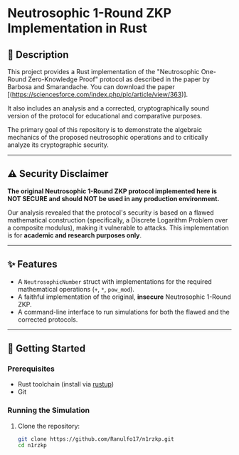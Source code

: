 # Neutrosophic 1-Round ZKP Implementation in Rust

## 📜 Description

This project provides a Rust implementation of the "Neutrosophic One-Round Zero-Knowledge Proof" protocol as described in the paper by Barbosa and Smarandache. You can download the paper [(https://sciencesforce.com/index.php/plc/article/view/363)].

It also includes an analysis and a corrected, cryptographically sound version of the protocol for educational and comparative purposes.

The primary goal of this repository is to demonstrate the algebraic mechanics of the proposed neutrosophic operations and to critically analyze its cryptographic security.

---

## ⚠️ Security Disclaimer

**The original Neutrosophic 1-Round ZKP protocol implemented here is NOT SECURE and should NOT be used in any production environment.**

Our analysis revealed that the protocol's security is based on a flawed mathematical construction (specifically, a Discrete Logarithm Problem over a composite modulus), making it vulnerable to attacks. This implementation is for **academic and research purposes only**.

---

## ✨ Features

- A `NeutrosophicNumber` struct with implementations for the required mathematical operations (`+`, `*`, `pow_mod`).
- A faithful implementation of the original, **insecure** Neutrosophic 1-Round ZKP.
- A command-line interface to run simulations for both the flawed and the corrected protocols.

---

## 🚀 Getting Started

### Prerequisites

- Rust toolchain (install via [rustup](https://rustup.rs/))
- Git

### Running the Simulation

1. Clone the repository:

   ```bash
   git clone https://github.com/Ranulfo17/n1rzkp.git
   cd n1rzkp
